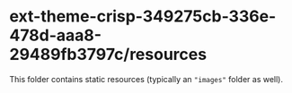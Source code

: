 # ext-theme-crisp-349275cb-336e-478d-aaa8-29489fb3797c/resources

This folder contains static resources (typically an `"images"` folder as well).
